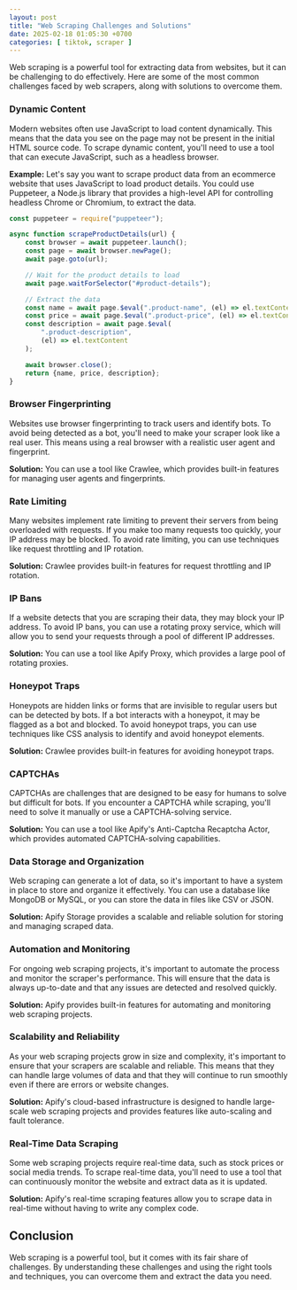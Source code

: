 ```yaml
---
layout: post
title: "Web Scraping Challenges and Solutions"
date: 2025-02-18 01:05:30 +0700
categories: [ tiktok, scraper ]
---
```


Web scraping is a powerful tool for extracting data from websites, but it can be challenging to do effectively. Here are
some of the most common challenges faced by web scrapers, along with solutions to overcome them.

### Dynamic Content

Modern websites often use JavaScript to load content dynamically. This means that the data you see on the page may not
be present in the initial HTML source code. To scrape dynamic content, you'll need to use a tool that can execute
JavaScript, such as a headless browser.

**Example:** Let's say you want to scrape product data from an ecommerce website that uses JavaScript to load product
details. You could use Puppeteer, a Node.js library that provides a high-level API for controlling headless Chrome or
Chromium, to extract the data.

```javascript
const puppeteer = require("puppeteer");

async function scrapeProductDetails(url) {
    const browser = await puppeteer.launch();
    const page = await browser.newPage();
    await page.goto(url);

    // Wait for the product details to load
    await page.waitForSelector("#product-details");

    // Extract the data
    const name = await page.$eval(".product-name", (el) => el.textContent);
    const price = await page.$eval(".product-price", (el) => el.textContent);
    const description = await page.$eval(
        ".product-description",
        (el) => el.textContent
    );

    await browser.close();
    return {name, price, description};
}
```

### Browser Fingerprinting

Websites use browser fingerprinting to track users and identify bots. To avoid being detected as a bot, you'll need to
make your scraper look like a real user. This means using a real browser with a realistic user agent and fingerprint.

**Solution:** You can use a tool like Crawlee, which provides built-in features for managing user agents and
fingerprints.

### Rate Limiting

Many websites implement rate limiting to prevent their servers from being overloaded with requests. If you make too many
requests too quickly, your IP address may be blocked. To avoid rate limiting, you can use techniques like request
throttling and IP rotation.

**Solution:** Crawlee provides built-in features for request throttling and IP rotation.

### IP Bans

If a website detects that you are scraping their data, they may block your IP address. To avoid IP bans, you can use a
rotating proxy service, which will allow you to send your requests through a pool of different IP addresses.

**Solution:** You can use a tool like Apify Proxy, which provides a large pool of rotating proxies.

### Honeypot Traps

Honeypots are hidden links or forms that are invisible to regular users but can be detected by bots. If a bot interacts
with a honeypot, it may be flagged as a bot and blocked. To avoid honeypot traps, you can use techniques like CSS
analysis to identify and avoid honeypot elements.

**Solution:** Crawlee provides built-in features for avoiding honeypot traps.

### CAPTCHAs

CAPTCHAs are challenges that are designed to be easy for humans to solve but difficult for bots. If you encounter a
CAPTCHA while scraping, you'll need to solve it manually or use a CAPTCHA-solving service.

**Solution:** You can use a tool like Apify's Anti-Captcha Recaptcha Actor, which provides automated CAPTCHA-solving
capabilities.

### Data Storage and Organization

Web scraping can generate a lot of data, so it's important to have a system in place to store and organize it
effectively. You can use a database like MongoDB or MySQL, or you can store the data in files like CSV or JSON.

**Solution:** Apify Storage provides a scalable and reliable solution for storing and managing scraped data.

### Automation and Monitoring

For ongoing web scraping projects, it's important to automate the process and monitor the scraper's performance. This
will ensure that the data is always up-to-date and that any issues are detected and resolved quickly.

**Solution:** Apify provides built-in features for automating and monitoring web scraping projects.

### Scalability and Reliability

As your web scraping projects grow in size and complexity, it's important to ensure that your scrapers are scalable and
reliable. This means that they can handle large volumes of data and that they will continue to run smoothly even if
there are errors or website changes.

**Solution:** Apify's cloud-based infrastructure is designed to handle large-scale web scraping projects and provides
features like auto-scaling and fault tolerance.

### Real-Time Data Scraping

Some web scraping projects require real-time data, such as stock prices or social media trends. To scrape real-time
data, you'll need to use a tool that can continuously monitor the website and extract data as it is updated.

**Solution:** Apify's real-time scraping features allow you to scrape data in real-time without having to write any
complex code.

## Conclusion

Web scraping is a powerful tool, but it comes with its fair share of challenges. By understanding these challenges and
using the right tools and techniques, you can overcome them and extract the data you need.